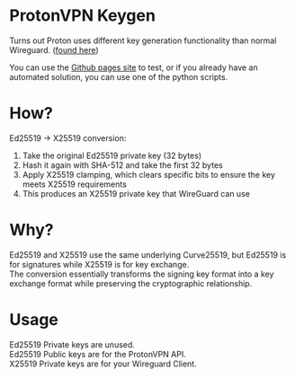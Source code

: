 # ProtonVPN Keygen
Turns out Proton uses different key generation functionality than normal Wireguard.
([found here](https://github.com/paulmillr/noble-ed25519))

You can use the [Github pages site](https://neovimium.github.io/protonvpn-keygen/) to test, or if you already have an automated solution, you can use one of the python scripts.

# How?
Ed25519 → X25519 conversion:
1. Take the original Ed25519 private key (32 bytes)
2. Hash it again with SHA-512 and take the first 32 bytes
3. Apply X25519 clamping, which clears specific bits to ensure the key meets X25519 requirements
4. This produces an X25519 private key that WireGuard can use

# Why?
Ed25519 and X25519 use the same underlying Curve25519, but Ed25519 is for signatures while X25519 is for key exchange.\
The conversion essentially transforms the signing key format into a key exchange format while preserving the cryptographic relationship.

# Usage
Ed25519 Private keys are unused.\
Ed25519 Public keys are for the ProtonVPN API.\
X25519 Private keys are for your Wireguard Client.
